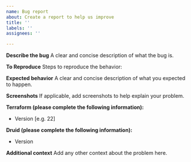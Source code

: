 ```yaml
---
name: Bug report
about: Create a report to help us improve
title: ''
labels: ''
assignees: ''

---
```


**Describe the bug**
A clear and concise description of what the bug is.

**To Reproduce**
Steps to reproduce the behavior:

**Expected behavior**
A clear and concise description of what you expected to happen.

**Screenshots**
If applicable, add screenshots to help explain your problem.

**Terraform (please complete the following information):**
 - Version [e.g. 22]

**Druid (please complete the following information):**
- Version

**Additional context**
Add any other context about the problem here.